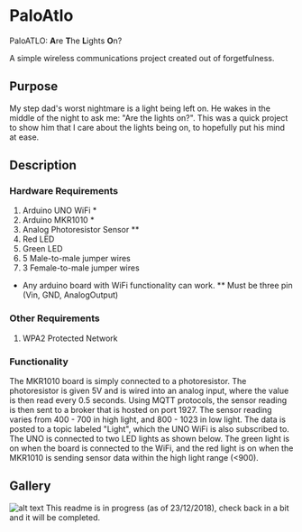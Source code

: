 # PaloAtlo
PaloATLO: **A**re **T**he **L**ights **O**n?

A simple wireless communications project created out of forgetfulness.

## Purpose
My step dad's worst nightmare is a light being left on. He wakes in the middle of the night to ask me: "Are the lights on?". This was a quick project to show him that I care about the lights being on, to hopefully put his mind at ease.

## Description
### Hardware Requirements
1. Arduino UNO WiFi *
2. Arduino MKR1010 *
3. Analog Photoresistor Sensor **
4. Red LED
5. Green LED
6. 5 Male-to-male jumper wires
7. 3 Female-to-male jumper wires

* Any arduino board with WiFi functionality can work.
** Must be three pin (Vin, GND, AnalogOutput)
### Other Requirements
1. WPA2 Protected Network

### Functionality
The MKR1010 board is simply connected to a photoresistor. The photoresistor is given 5V and is wired into an analog input, where the value is then read every 0.5 seconds. Using MQTT protocols, the sensor reading is then sent to a broker that is hosted on port 1927. The sensor reading varies from 400 - 700 in high light, and 800 - 1023 in low light. The data is posted to a topic labeled "Light", which the UNO WiFi is also subscribed to. The UNO is connected to two LED lights as shown below. The green light is on when the board is connected to the WiFi, and the red light is on when the MKR1010 is sending sensor data within the high light range (<900). 

## Gallery
![alt text](https://raw.githubusercontent.com/username/projectname/branch/path/to/img.png)
This readme is in progress (as of 23/12/2018), check back in a bit and it will be completed.

